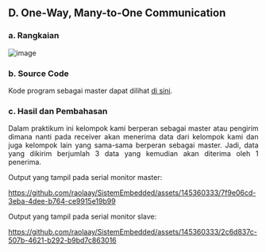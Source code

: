 ## D. One-Way, Many-to-One Communication

### a. Rangkaian
![image](https://github.com/raolaay/SistemEmbedded/assets/145360333/e783c8c7-df7c-4207-bdc9-a0a0b949ff31)

### b. Source Code
Kode program sebagai master dapat dilihat <a href="https://github.com/raolaay/SistemEmbedded/blob/master/Jobsheet%202.1/D.%20One-Way%2C%20Many-to-One%20Communication/D_Sender.ino">di sini</a>.

### c. Hasil dan Pembahasan
<p align="justify">Dalam praktikum ini kelompok kami berperan sebagai master atau pengirim dimana nanti
pada receiver akan menerima data dari kelompok kami dan juga kelompok lain yang sama-sama berperan sebagai master.
Jadi, data yang dikirim berjumlah 3 data yang kemudian akan diterima oleh 1 penerima.</p>
Output yang tampil pada serial monitor master:


https://github.com/raolaay/SistemEmbedded/assets/145360333/7f9e06cd-3eba-4dee-b764-ce9915e19b99


Output yang tampil pada serial monitor slave:

https://github.com/raolaay/SistemEmbedded/assets/145360333/2c6d837c-507b-4621-b292-b9bd7c863016
